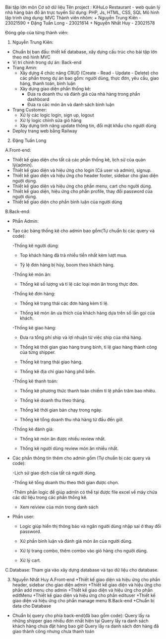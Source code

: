 Bài tập lớn môn Cơ sở dữ liệu
Tên project : KiHuLo Restaurant - web quản lý nhà hàng bán đồ ăn trực tuyến
Sử dụng: PHP, Js, HTML, CSS, SQL
Mô hình lập trình ứng dụng: MVC
Thành viên nhóm: + Nguyễn Trung Kiên - 23021590 + Đặng Tuấn Long - 23021614 + Nguyễn Nhất Huy - 23021578

Đóng góp của từng thành viên:

1. Nguyễn Trung Kiên:

- Chuẩn bị ban đầu: thiết kế database, xây dựng cấu trúc cho bài tập lớn theo mô hình MVC
- Vị trí chính trong dự án: Back-end
- Trang Amin:
  - Xây dựng 4 chức năng CRUD (Create - Read - Update - Delete) cho các phần trong dự án
    bao gồm: người dùng, thực đơn, yêu cầu, giao hàng, thanh toán, bình luận
  - Xây dựng giao diện phần thống kê:
    - Đưa ra doanh thu và đánh giá của nhà hàng trong phần dashboard
    - Đưa ra các món ăn và danh sách bình luận
- Trang Customer:
  - Xử lý các logic login, sign up, logout
  - Xử lý logic chỉnh sửa giỏ hàng
  - Xây dựng tính năng update thông tin, đổi mật khẩu cho người dùng
- Deploy trang web bằng Railway

2. Đặng Tuấn Long

A.Front-end:

- Thiết kế giao diện cho tất cả các phần thống kê, lịch sử của quản lý(admin).
- Thiết kế giao diện và hiệu ứng cho login (Cả user và admin), signup.
- Thiết kế giao diện và hiệu ứng cho header footer, sidebar cho giao diện người dùng.
- Thiết kế giao diện và hiệu ứng cho phần menu, cart cho người dùng.
- Thiết kế giao diện, hiệu ứng cho phần profile, thay đổi password của người dùng.
- Thiết kế giao diện cho phần bình luận của người dùng

B.Back-end:

- Phần Admin:

- Tạo các bảng thống kê cho admin bao gồm(Tự chuẩn bị các query và code):

  -Thống kê người dùng:

  - Top khách hàng đã trả nhiều tiền nhất kèm lượt mua.

  - Tỷ lệ đơn hàng bị hủy, boom theo khách hàng.

  -Thống kê món ăn:

  - Thống kê số lượng và tỉ lệ các loại món ăn trong thực đơn.

  -Thống kê đơn hàng:

    - Thống kê trạng thái các đơn hàng kèm tỉ lệ.

    - Thống kê món ăn ưa thích của khách hàng dựa trên số lần gọi của khách.

  -Thống kê giao hàng:

  - Đưa ra tổng phí ship và lợi nhuận từ việc ship của nhà hàng.

  - Thống kê thời gian giao hàng trung bình, tỉ lệ giao hàng thành công của từng shipper.

  - Thống kê trạng thái giao hàng.

  - Thống kê địa chỉ giao hàng phổ biến.

  -Thống kê thanh toán:

  - Thống kê phương thức thanh toán chiếm tỉ lệ phần trăm bao nhiêu.

  - Thống kê doanh thu theo tháng.

  - Thống kê thời gian bán chạy trong ngày.

  - Thống kê tổng doanh thu nhà hàng từ đầu đến giờ.

  -Thống kê đánh giá:

  - Thống kê món ăn được nhiều review nhất.

  - Thống kê người dùng review món ăn nhiều nhất.

- Các phần thông tin thêm cho admin gồm (Tự chuẩn bị các query và code):

  -Lịch sử giao dịch của tất cả người dùng.

  -Thống kê tổng doanh thu theo thời gian được chọn.

  -Thêm phần logic để giúp admin có thể tại được file excel về máy chứa các dữ liệu trong các phần thống kê.

  - Xem reiview của món trong danh sách

- Phần user:

  - Logic giúp hiển thị thông báo và ngăn người dùng nhập sai ở thay đổi password.

  - Xử phần bình luận và đánh giá món ăn của người dùng.

  - Xử lý trang combo, thêm combo vào giỏ hàng cho người dùng.

  - Xử lý cart.

C.Database:
Tham gia vào xây dựng database và tạo dữ liệu cho database.

3. Nguyễn Nhất Huy
   A.Front-end
   +Thiết kế giao diện và hiệu ứng cho phần header, sidebar cho giao diện admin
   +Thiết kế giao diện và hiệu ứng cho phần add menu cho admin
   +Thiết kế giao diện và hiệu ứng cho phần editMenu
   +Thiết kế giao diện và hiệu ứng cho phần edituser
   +Thiết kế giao diện và hiệu ứng cho phần manage menu
   B.Back-end
   +Chuẩn bị data cho Database

- Chuẩn bị query cho phía back-end(đã bao gồm code):
  Query lấy ra những shipper giao nhiều đơn nhất hiện tại
  Query lấy ra danh sách khách hàng chưa đặt hàng bao giờ
  Query lấy ra danh sách đơn hàng đã giao thành công nhưng chưa thanh toán
